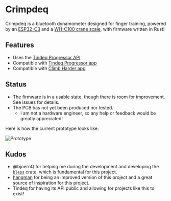 # Crimpdeq

Crimpdeq is a bluetooth dynamometer designed for finger training, powered by an [ESP32-C3](https://github.com/esp-rs/esp-rust-board) and a [WH-C100 crane scale](https://www.amazon.es/dp/B08133JCM6), with firmware written in Rust!

## Features
- Uses the [Tindeq Progressor API](https://tindeq.com/progressor_api/)
- Compatible with [Tindeq Progressor app](https://play.google.com/store/apps/details?id=com.progressor&hl=es_419)
- Compatible with [Climb Harder app](https://play.google.com/store/apps/details?id=com.holdtight.climbharder&pcampaignid=web_share)

## Status
- The firmware is in a usable state, though there is room for improvement. See issues for details.
- The PCB has not yet been produced nor tested.
  - I am not a hardware engineer, so any help or feedback would be greatly appreciated!

Here is how the current prototype looks like:

![Prototype](assets/prototype.png)

## Kudos
- @bjoernQ for helping me during the development and developing the [`bleps`](https://github.com/bjoernQ/bleps) crate, which is fundamental for this project.
- [hangman](https://github.com/kesyog/hangman) for being an improved version of this project and a great source of inspiration for this project.
- Tindeq for having its API public and allowing for projects like this to exist!
